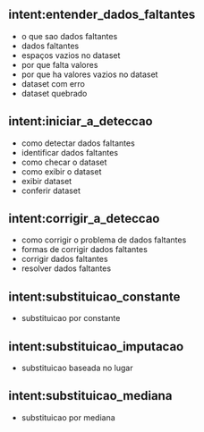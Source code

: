 ## intent:entender_dados_faltantes
- o que sao dados faltantes
- dados faltantes
- espaços vazios no dataset
- por que falta valores
- por que ha valores vazios no dataset
- dataset com erro
- dataset quebrado

## intent:iniciar_a_deteccao
- como detectar dados faltantes
- identificar dados faltantes
- como checar o dataset
- como exibir o dataset
- exibir dataset
- conferir dataset

## intent:corrigir_a_deteccao
- como corrigir o problema de dados faltantes
- formas de corrigir dados faltantes
- corrigir dados faltantes
- resolver dados faltantes

## intent:substituicao_constante
- substituicao por constante

## intent:substituicao_imputacao
- substituicao baseada no lugar

## intent:substituicao_mediana
- substituicao por mediana
